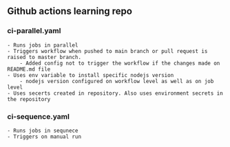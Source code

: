 ## Github actions learning repo

### ci-parallel.yaml
    - Runs jobs in parallel
    - Triggers workflow when pushed to main branch or pull request is raised to master branch.
        - Added config not to trigger the workflow if the changes made on README.md file 
    - Uses env variable to install specific nodejs version
        - nodejs version configured on workflow level as well as on job level
    - Uses secerts created in repository. Also uses environment secrets in the repository

### ci-sequence.yaml
    - Runs jobs in sequnece
    - Triggers on manual run
